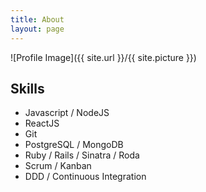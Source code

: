 ```yaml
---
title: About
layout: page
---
```

![Profile Image]({{ site.url }}/{{ site.picture }})

<h2>Skills</h2>

<ul class="skill-list">
  <li>Javascript / NodeJS</li>
  <li>ReactJS</li>
  <li>Git</li>
  <li>PostgreSQL / MongoDB</li>
  <li>Ruby  / Rails / Sinatra / Roda</li>
  <li>Scrum / Kanban</li>
  <li>DDD / Continuous Integration</li>
</ul>
